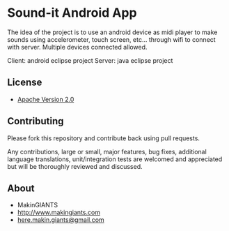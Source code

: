 # Sound-it Android App

The idea of the project is to use an android device as midi player to
make sounds using accelerometer, touch screen, etc... through wifi to connect
with server. Multiple devices connected allowed.

Client: android eclipse project
Server: java eclipse project


## License

* [Apache Version 2.0](http://www.apache.org/licenses/LICENSE-2.0.html)


## Contributing

Please fork this repository and contribute back using pull requests.

Any contributions, large or small, major features, bug fixes, additional
language translations, unit/integration tests are welcomed and appreciated
but will be thoroughly reviewed and discussed.

## About

+ MakinGIANTS
+ http://www.makingiants.com
+ here.makin.giants@gmail.com